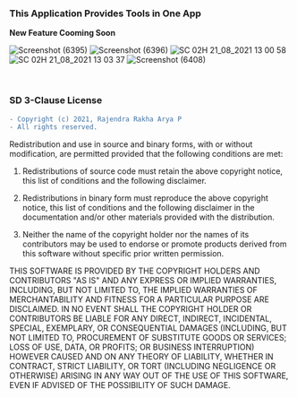 ### **This Application Provides Tools in One App**
**New Feature Cooming Soon**
<br>

![Screenshot (6395)](https://user-images.githubusercontent.com/75615789/129468432-5018fb70-3341-4a68-b552-c2b0e09afa2f.png)
![Screenshot (6396)](https://user-images.githubusercontent.com/75615789/129468495-340568da-3178-4b84-8a25-ac1b2e631b7a.png)
![SC 02H 21_08_2021 13 00 58](https://user-images.githubusercontent.com/75615789/130312309-d1640bbd-ebc4-4e08-a6d5-d8aa30c36016.png)
![SC 02H 21_08_2021 13 03 37](https://user-images.githubusercontent.com/75615789/130312327-1ce7eff2-3b96-4a93-af9e-5fd839676107.png)
![Screenshot (6408)](https://user-images.githubusercontent.com/75615789/129549156-0795d59c-8e25-4e42-98c9-f62cf4843f3a.png)

<br>

### **SD 3-Clause License**
```diff
- Copyright (c) 2021, Rajendra Rakha Arya P
- All rights reserved.

```

Redistribution and use in source and binary forms, with or without
modification, are permitted provided that the following conditions are met:

1. Redistributions of source code must retain the above copyright notice, this
   list of conditions and the following disclaimer.

2. Redistributions in binary form must reproduce the above copyright notice,
   this list of conditions and the following disclaimer in the documentation
   and/or other materials provided with the distribution.

3. Neither the name of the copyright holder nor the names of its
   contributors may be used to endorse or promote products derived from
   this software without specific prior written permission.

THIS SOFTWARE IS PROVIDED BY THE COPYRIGHT HOLDERS AND CONTRIBUTORS "AS IS"
AND ANY EXPRESS OR IMPLIED WARRANTIES, INCLUDING, BUT NOT LIMITED TO, THE
IMPLIED WARRANTIES OF MERCHANTABILITY AND FITNESS FOR A PARTICULAR PURPOSE ARE
DISCLAIMED. IN NO EVENT SHALL THE COPYRIGHT HOLDER OR CONTRIBUTORS BE LIABLE
FOR ANY DIRECT, INDIRECT, INCIDENTAL, SPECIAL, EXEMPLARY, OR CONSEQUENTIAL
DAMAGES (INCLUDING, BUT NOT LIMITED TO, PROCUREMENT OF SUBSTITUTE GOODS OR
SERVICES; LOSS OF USE, DATA, OR PROFITS; OR BUSINESS INTERRUPTION) HOWEVER
CAUSED AND ON ANY THEORY OF LIABILITY, WHETHER IN CONTRACT, STRICT LIABILITY,
OR TORT (INCLUDING NEGLIGENCE OR OTHERWISE) ARISING IN ANY WAY OUT OF THE USE
OF THIS SOFTWARE, EVEN IF ADVISED OF THE POSSIBILITY OF SUCH DAMAGE.

